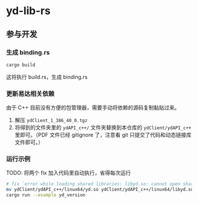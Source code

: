 # yd-lib-rs

## 参与开发

### 生成 binding.rs

```sh
cargo build
```

这将执行 build.rs，生成 binding.rs

### 更新易达相关依赖

由于 C++ 目前没有方便的包管理器，需要手动将依赖的源码复制黏贴过来。

1. 解压 `ydClient_1_386_40_0.tgz`
1. 将得到的文件夹里的 `ydAPI_c++/` 文件夹替换到本仓库的 `ydClient/ydAPI_c++` 里即可。（PDF 文件已经 gitignore 了，注意看 git 只提交了代码和动态链接库文件即可。）

### 运行示例

TODO: 将两个 fix 加入代码里自动执行，省得每次运行

```sh
# fix `error while loading shared libraries: libyd.so: cannot open shared object file: No such file or directory`
mv ydClient/ydAPI_c++/linux64/yd.so ydClient/ydAPI_c++/linux64/libyd.so
cargo run --example yd_version
```
